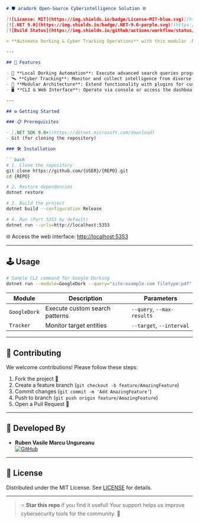```markdown
# 🛡️ aradork Open-Source Cyberintelligence Solution 🌐

[![License: MIT](https://img.shields.io/badge/License-MIT-blue.svg)](https://opensource.org/licenses/MIT)
[![.NET 9.0](https://img.shields.io/badge/.NET-9.0-purple.svg)](https://dotnet.microsoft.com/)
[![Build Status](https://img.shields.io/github/actions/workflow/status/{USER}/{REPO}/dotnet.yml?branch=main)](https://github.com/{USER}/{REPO}/actions)

> **Automate Dorking & Cyber Tracking Operations** with this modular .NET 9.0 solution. Built for cybersecurity professionals and ethical hackers. 🔍💻

---

## 🚀 Features

- 🤖 **Local Dorking Automation**: Execute advanced search queries programmatically for OSINT investigations.
- 🛰️ **Cyber Tracking**: Monitor and collect intelligence from diverse web sources in real-time.
- 🧩 **Modular Architecture**: Extend functionality with plugins for custom workflows.
- 🖥️ **CLI & Web Interface**: Operate via console or access the dashboard at `http://localhost:5353`.

---

## ⚙️ Getting Started

### 📋 Prerequisites

- [.NET SDK 9.0+](https://dotnet.microsoft.com/download)
- Git (for cloning the repository)

### 🛠️ Installation

```bash
# 1. Clone the repository
git clone https://github.com/{USER}/{REPO}.git
cd {REPO}

# 2. Restore dependencies
dotnet restore

# 3. Build the project
dotnet build --configuration Release

# 4. Run (Port 5353 by default)
dotnet run --urls=http://localhost:5353
```

🌐 Access the web interface: [http://localhost:5353](http://localhost:5353)

---

## 🕹️ Usage

```bash
# Sample CLI command for Google Dorking
dotnet run --module=GoogleDork --query="site:example.com filetype:pdf"
```

| Module         | Description                     | Parameters              |
|----------------|---------------------------------|-------------------------|
| `GoogleDork`   | Execute custom search patterns  | `--query`, `--max-results` |
| `Tracker`      | Monitor target entities         | `--target`, `--interval`  |

---

## 🤝 Contributing

We welcome contributions! Please follow these steps:

1. Fork the project 🔄
2. Create a feature branch (`git checkout -b feature/AmazingFeature`)
3. Commit changes (`git commit -m 'Add AmazingFeature'`)
4. Push to branch (`git push origin feature/AmazingFeature`)
5. Open a Pull Request 🎯

---

## 👥 Developed By

- **Ruben Vasile Marcu Ungureanu**  
  [![GitHub](https://img.shields.io/badge/GitHub-@rvmu--araintel-181717?logo=github)](https://github.com/ruenvmu)  

---

## 📜 License

Distributed under the MIT License. See [LICENSE](LICENSE) for details.

---

> ⭐ **Star this repo** if you find it useful! Your support helps us improve cybersecurity tools for the community. 🚨
``` 